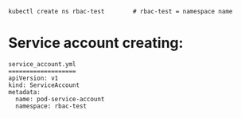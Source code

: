 ```
kubectl create ns rbac-test        # rbac-test = namespace name
```
Service account creating:  
=======================

```
service_account.yml
===================
apiVersion: v1
kind: ServiceAccount
metadata:
  name: pod-service-account
  namespace: rbac-test
